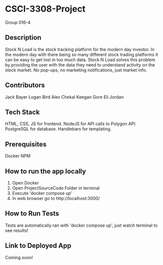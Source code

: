 # CSCI-3308-Project

Group 016-4

## Description

Stock N Load is the stock tracking platform for the modern day investor. In the modern day with there being so many different stock trading platforms it can be easy to get lost in too much data. Stock N Load solves this problem by providing the user with the data they need to understand activity on the stock market. No pop-ups, no marketing notifications, just market info.


## Contributors
Jack Bayer
Logan Bird
Alex Chekal
Keegan Gore
Eli Jordan

## Tech Stack
HTML, CSS, JS for frontend.
NodeJS for API calls to Polygon API.
PostgreSQL for database.
Handlebars for templating.

## Prerequisites
Docker
NPM

## How to run the app locally
1. Open Docker
2. Open ProjectSourceCode Folder in terminal
3. Execute 'docker compose up'
4. In web browser go to http://localhost:3000/

## How to Run Tests
Tests are automatically ran with 'docker compose up', just watch terminal to see results!

## Link to Deployed App
Coming soon!
